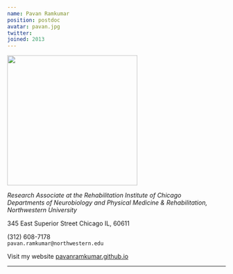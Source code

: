 ```yaml
---
name: Pavan Ramkumar
position: postdoc
avatar: pavan.jpg
twitter:
joined: 2013
---
```


<img width="300" src="{{site.baseurl}}/images/people/{{page.avatar}}" data-action="zoom">

_Research Associate at the Rehabilitation Institute of Chicago_<br>
_Departments of Neurobiology and Physical Medicine & Rehabilitation, Northwestern University_<br>

345 East Superior Street Chicago IL, 60611

<i class="fa fa-mobile"></i> (312) 608-7178<br>
<i class="fa fa-envelope-o"></i> `pavan.ramkumar@northwestern.edu`

Visit my website [pavanramkumar.github.io](http://pavanramkumar.github.io/)

<hr>

<!---

## News and updates

- **Invited workshop talk.** _CoSyNe, Feb 2016_. On the computational complexity of movement sequence learning. Workshop Title: Towards the real world: Naturalistic experiments and analysis.
- **Poster.** _CoSyNe, Feb 2016_. **Ramkumar P**, Acuna DE, Berniker M, Grafton ST, Turner RS, Körding KP. Optimization costs underlying movement sequence chunking in basal ganglia.
- **Poster.** _SFN, Oct 2015_. **Ramkumar P**, Cooler S, Dekleva BM, Miller EL, Körding KP. A reinforcement signal in motor and premotor cortices.
- **Summer School.** GRC, July 2015. Gordon Research Conference on Eye Movements.
- **Poster.** VSS, May 2015. **Ramkumar P**, Hansen BC, Pannasch S, Loschky LC. A rapid whole-brain neural portrait of scene category inference [poster](https://www.dropbox.com/s/qzve8er5s6hhdby/Ramkumar_Scenes_VSS2015.pdf?dl=0).
- **Journal paper.** _March 2015_. In Journal of Vision, we investigate gaze strategies at multiple time scales during natural scene search by modeling the effects of peripheral visual acuity [paper](http://jov.arvojournals.org/article.aspx?articleid=2278659).
- **Invited colloquium speaker.** Feb 2015. I visited Lester Loschky at Kansas State University and presented a colloquium talk on the brain basis of rapid scene categorization and visual search in natural scenes. [slides](https://www.dropbox.com/s/vwvwsp1oavd13em/KSU_Visit_Feb2015.pdf?dl=0)
- **Poster.** SFN, Nov 2014. We show that width and gain of tuning curves are modulated by expected reward during natural scene search [poster].
- **Poster.** _SFN_, Nov 2014. We extend the framework of Fernandes et al. (2013) to study the neural representation of task-relevant variables during natural scene search in visual responses of the frontal eye fields [poster].
- **Poster.** SFN, Nov 2014. I presented a GLM framework to estimate tuning to hue, saturation and luminance from V4 neurons when monkeys freely viewed natural scenes [poster].
- **Contributed talk.** TCMC, Nov 2014. I presented evidence for the hypothesis that movement chunks are locally optimal control sequences [abstract slides].
- **Workshop paper.** CVPR, June 2014. At the Natural Scene Understanding Workshop, I presented whole-brain representations of categorical information about natural scenes at the superordinate vs. basic levels [full paper]() [poster](https://www.dropbox.com/s/3gbshlp4pyan48l/Ramkumar_PosterSpotlight_CVPR2014.pdf?dl=0).
- **Poster.** _CoSyNe, Feb 2014_. I presented some data on functional connectivity in the sensorimotor system during decision making under uncertainty [abstract](https://www.dropbox.com/s/v1genjmg92wdx8j/Pavan_Cosyne2014_Abstract_final.pdf?dl=0)
- **Journal paper.** _Oct 2013_. In Neuroimage, we present a method to spatiotemporally and spectrally characterize the dynamics of brain oscillations in resting-state magnetoencephalography (MEG) data at the group level [paper](http://www.cs.helsinki.fi/u/ahyvarin/papers/Ramkumar14.pdf).
- **Invited talk.** _Aug 2013_. I visited [Center for Neuroscience](http://www.cns.iisc.ernet.in/index.html) at the Indian Institute of Science Bangalore, and gave a talk titled: Building Marr's bridges — linking islands of computational, algorithmic, and mechanistic descriptions of behavior, mind and brain [slides](https://www.dropbox.com/s/25y150nqchlrtow/Ramkumar_July2013_IISc_Bangalore.pdf?dl=0).
- **Invited talk.** _June 2013_. At Neurospin, Gif Sur Yvette, I gave a talk about decoding visual information from single-trial MEG data. Thanks to Alexandre Gramfort at ParisTech for the invitation [slides]().
- **Invited talk.** _June 2013_. I visited Sophie Deneve's lab at the Group for Neural Theory in Paris. I presented some ongoing work about uncertainty representation in the brain [slides](https://dl.dropboxusercontent.com/u/4521272/Ramkumar_June2013_ENS_GNT_Paris.pdf).
- **Poster.** _VSS, May 2013_. I presented some predictions of primate gaze locations in a natural scene search task based on computational models of priority maps. Our main result is that visual features of fixated locations enroute to the target show a weak but significant bias towards target orientation [<i class="fa fa-file-pdf-o"></i> poster](https://dl.dropboxusercontent.com/u/4521272/Ramkumar_VSS2013.pdf)
- **Journal paper.** _May 2013_. In Journal of Neuroscience, we report successful time-resolved decoding of low-level visual features — orientation, spatial frequency and direction of rotation — of large gratings, from single-trial MEG data. Our results constitute primary data on the timing of information processing in human visual cortex. [<i class="fa fa-file-pdf-o"></i> paper](http://www.jneurosci.org/content/33/18/7691.full.pdf+html)
- **Journal paper.** _March 2013_. In Frontiers in Human Neuroscience, we present a method to reject and cluster independent component clusters obtained from multi-subject resting-state fMRI data, based on a principled null hypothesis. [paper])

-->
